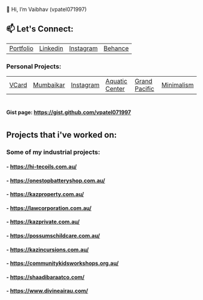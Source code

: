 👋 Hi, I’m Vaibhav (vpatel071997)

## 📫 Let's Connect:
| | | | |
|-|-|-|-|
| [Portfolio](https://vpatel.design) | [Linkedin]( https://www.linkedin.com/in/vaibhavpatel-info/) | [Instagram]( https://www.instagram.com/vpatel.design/) | [Behance](https://www.behance.net/vpatel071997/) |

### Personal Projects:
| | | | | | |
|-|-|-|-|-|-|
| [VCard](https://qri-card.vercel.app) | [Mumbaikar](https://mumbaikar.vercel.app/) | [Instagram]( https://www.instagram.com/vpatel.design/) | [Aquatic Center](https://aquatic-centre.vercel.app/) | [Grand Pacific](https://grand-pacific-drive.vercel.app/) | [Minimalism](https://minimalism-sigma.vercel.app/) |
<!---
vpatel071997/vpatel071997 is a ✨ special ✨ repository because its `README.md` (this file) appears on your GitHub profile.
You can click the Preview link to take a look at your changes.
--->
#
#### Gist page: https://gist.github.com/vpatel071997
#

## Projects that i've worked on:

### Some of my industrial projects:
#### - https://hi-tecoils.com.au/
#### - https://onestopbatteryshop.com.au/
#### - https://kazproperty.com.au/
#### - https://lawcorporation.com.au/
#### - https://kazprivate.com.au/
#### - https://possumschildcare.com.au/
#### - https://kazincursions.com.au/
#### - https://communitykidsworkshops.org.au/
#### - https://shaadibaraatco.com/
#### - https://www.divineairau.com/

